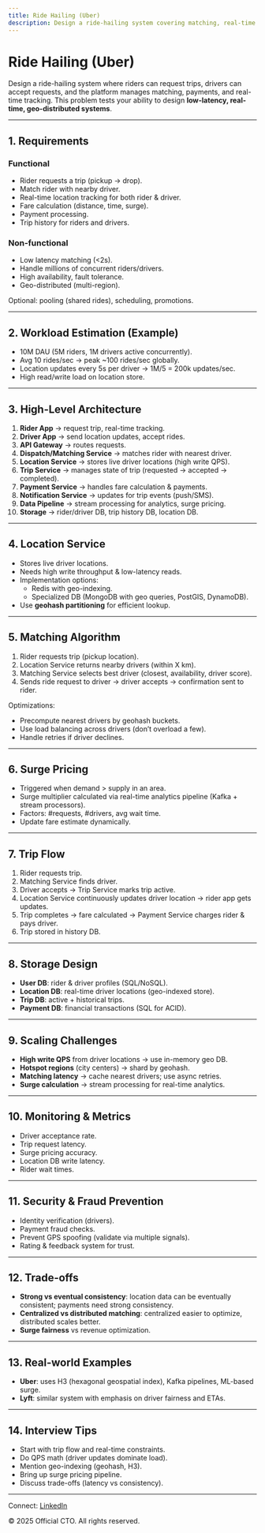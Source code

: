 ```yaml
---
title: Ride Hailing (Uber)
description: Design a ride-hailing system covering matching, real-time tracking, surge pricing, scalability, and trade-offs.
---
```


# Ride Hailing (Uber)

Design a ride-hailing system where riders can request trips, drivers can accept requests, and the platform manages matching, payments, and real-time tracking. This problem tests your ability to design **low-latency, real-time, geo-distributed systems**.

---

## 1. Requirements

### Functional
- Rider requests a trip (pickup → drop).  
- Match rider with nearby driver.  
- Real-time location tracking for both rider & driver.  
- Fare calculation (distance, time, surge).  
- Payment processing.  
- Trip history for riders and drivers.  

### Non-functional
- Low latency matching (<2s).  
- Handle millions of concurrent riders/drivers.  
- High availability, fault tolerance.  
- Geo-distributed (multi-region).  

Optional: pooling (shared rides), scheduling, promotions.

---

## 2. Workload Estimation (Example)

- 10M DAU (5M riders, 1M drivers active concurrently).  
- Avg 10 rides/sec → peak ~100 rides/sec globally.  
- Location updates every 5s per driver → 1M/5 = 200k updates/sec.  
- High read/write load on location store.

---

## 3. High-Level Architecture

1. **Rider App** → request trip, real-time tracking.  
2. **Driver App** → send location updates, accept rides.  
3. **API Gateway** → routes requests.  
4. **Dispatch/Matching Service** → matches rider with nearest driver.  
5. **Location Service** → stores live driver locations (high write QPS).  
6. **Trip Service** → manages state of trip (requested → accepted → completed).  
7. **Payment Service** → handles fare calculation & payments.  
8. **Notification Service** → updates for trip events (push/SMS).  
9. **Data Pipeline** → stream processing for analytics, surge pricing.  
10. **Storage** → rider/driver DB, trip history DB, location DB.  

---

## 4. Location Service

- Stores live driver locations.  
- Needs high write throughput & low-latency reads.  
- Implementation options:  
  - Redis with geo-indexing.  
  - Specialized DB (MongoDB with geo queries, PostGIS, DynamoDB).  
- Use **geohash partitioning** for efficient lookup.  

---

## 5. Matching Algorithm

1. Rider requests trip (pickup location).  
2. Location Service returns nearby drivers (within X km).  
3. Matching Service selects best driver (closest, availability, driver score).  
4. Sends ride request to driver → driver accepts → confirmation sent to rider.  

Optimizations:
- Precompute nearest drivers by geohash buckets.  
- Use load balancing across drivers (don’t overload a few).  
- Handle retries if driver declines.  

---

## 6. Surge Pricing

- Triggered when demand > supply in an area.  
- Surge multiplier calculated via real-time analytics pipeline (Kafka + stream processors).  
- Factors: #requests, #drivers, avg wait time.  
- Update fare estimate dynamically.  

---

## 7. Trip Flow

1. Rider requests trip.  
2. Matching Service finds driver.  
3. Driver accepts → Trip Service marks trip active.  
4. Location Service continuously updates driver location → rider app gets updates.  
5. Trip completes → fare calculated → Payment Service charges rider & pays driver.  
6. Trip stored in history DB.  

---

## 8. Storage Design

- **User DB**: rider & driver profiles (SQL/NoSQL).  
- **Location DB**: real-time driver locations (geo-indexed store).  
- **Trip DB**: active + historical trips.  
- **Payment DB**: financial transactions (SQL for ACID).  

---

## 9. Scaling Challenges

- **High write QPS** from driver locations → use in-memory geo DB.  
- **Hotspot regions** (city centers) → shard by geohash.  
- **Matching latency** → cache nearest drivers; use async retries.  
- **Surge calculation** → stream processing for real-time analytics.  

---

## 10. Monitoring & Metrics

- Driver acceptance rate.  
- Trip request latency.  
- Surge pricing accuracy.  
- Location DB write latency.  
- Rider wait times.  

---

## 11. Security & Fraud Prevention

- Identity verification (drivers).  
- Payment fraud checks.  
- Prevent GPS spoofing (validate via multiple signals).  
- Rating & feedback system for trust.  

---

## 12. Trade-offs

- **Strong vs eventual consistency**: location data can be eventually consistent; payments need strong consistency.  
- **Centralized vs distributed matching**: centralized easier to optimize, distributed scales better.  
- **Surge fairness** vs revenue optimization.  

---

## 13. Real-world Examples

- **Uber**: uses H3 (hexagonal geospatial index), Kafka pipelines, ML-based surge.  
- **Lyft**: similar system with emphasis on driver fairness and ETAs.  

---

## 14. Interview Tips

- Start with trip flow and real-time constraints.  
- Do QPS math (driver updates dominate load).  
- Mention geo-indexing (geohash, H3).  
- Bring up surge pricing pipeline.  
- Discuss trade-offs (latency vs consistency).  

---

<footer>
  <p>Connect: <a href="https://www.linkedin.com/in/ravi-shankar-a725b0225/">LinkedIn</a></p>
  <p>&copy; 2025 Official CTO. All rights reserved.</p>
</footer>
